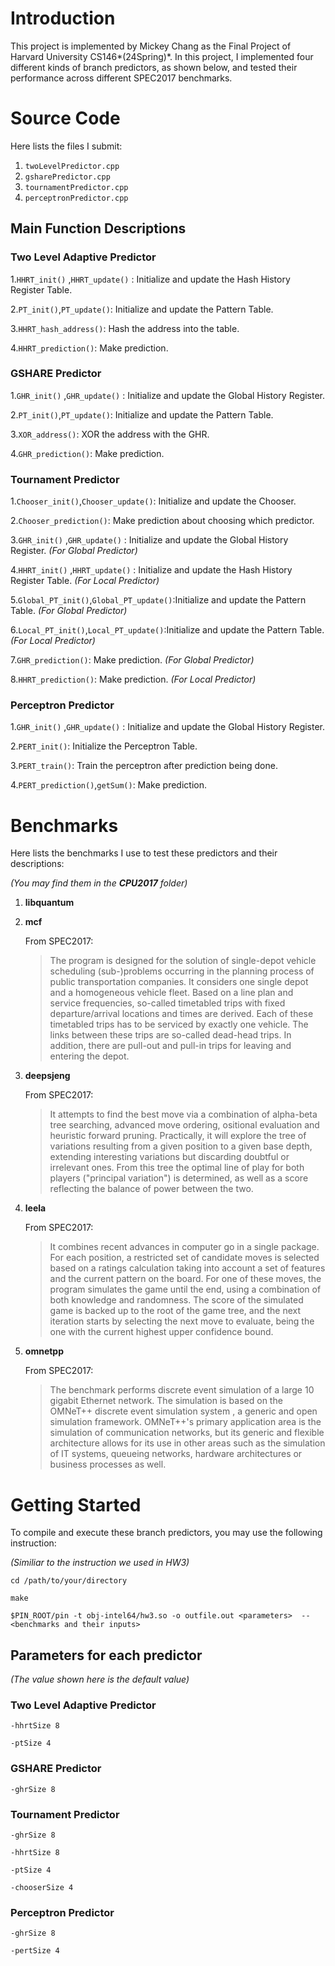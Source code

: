 # Introduction

This project is implemented by Mickey Chang as the Final Project of Harvard University CS146*(24Spring)*. In this project, I implemented four different kinds of branch predictors, as shown below, and tested their performance across different SPEC2017 benchmarks.

# Source Code

Here lists the files I submit:

1. `twoLevelPredictor.cpp`
2. `gsharePredictor.cpp`
3. `tournamentPredictor.cpp`
4. `perceptronPredictor.cpp`



## Main Function Descriptions

### Two Level Adaptive Predictor

1.`HHRT_init()` ,`HHRT_update()` : Initialize and update the Hash History Register Table.

2.`PT_init()`,`PT_update()`: Initialize and update the Pattern Table.

3.`HHRT_hash_address()`: Hash the address into the table.

4.`HHRT_prediction()`: Make prediction.



### GSHARE Predictor

1.`GHR_init()` ,`GHR_update()` : Initialize and update the Global History Register.

2.`PT_init()`,`PT_update()`: Initialize and update the Pattern Table.

3.`XOR_address()`: XOR the address with the GHR.

4.`GHR_prediction()`: Make prediction.



### Tournament Predictor

1.`Chooser_init()`,`Chooser_update()`: Initialize and update the Chooser.

2.`Chooser_prediction()`: Make prediction about choosing which predictor.

3.`GHR_init()` ,`GHR_update()` : Initialize and update the Global History Register. *(For Global Predictor)*

4.`HHRT_init()` ,`HHRT_update()` : Initialize and update the Hash History Register Table. *(For Local Predictor)*

5.`Global_PT_init()`,`Global_PT_update()`:Initialize and update the Pattern Table. *(For Global Predictor)*

6.`Local_PT_init()`,`Local_PT_update()`:Initialize and update the Pattern Table. *(For Local Predictor)*

7.`GHR_prediction()`: Make prediction. *(For Global Predictor)*

8.`HHRT_prediction()`: Make prediction. *(For Local Predictor)*



### Perceptron Predictor

1.`GHR_init()` ,`GHR_update()` : Initialize and update the Global History Register.

2.`PERT_init()`: Initialize the Perceptron Table.

3.`PERT_train()`: Train the perceptron after prediction being done.

4.`PERT_prediction()`,`getSum()`: Make prediction.



# Benchmarks

Here lists the benchmarks I use to test these predictors and their descriptions:

*(You may find them in the **CPU2017** folder)*

1. **libquantum**

2. **mcf**

   From SPEC2017: 

   > The program is designed for the solution of single-depot vehicle scheduling (sub-)problems occurring in the planning process of public transportation companies. It considers one single depot and a homogeneous vehicle fleet. Based on a line plan and service frequencies, so-called timetabled trips with fixed departure/arrival locations and times are derived. Each of these timetabled trips has to be serviced by exactly one vehicle. The links between these trips are so-called dead-head trips. In addition, there are pull-out and pull-in trips for leaving and entering the depot.

3. **deepsjeng**

   From SPEC2017:

   > It attempts to find the best move via a combination of alpha-beta tree searching, advanced move ordering, ositional evaluation and heuristic forward pruning. Practically, it will explore the tree of variations resulting from a given position to a given base depth, extending interesting variations but discarding doubtful or irrelevant ones. From this tree the optimal line of play for both players ("principal variation") is determined, as well as a score reflecting the balance of power between the two.

4. **leela**

   From SPEC2017:

   > It combines recent advances in computer go in a single package. For each position, a restricted set of candidate moves is selected based on a ratings calculation taking into account a set of features and the current pattern on the board. For one of these moves, the program simulates the game until the end, using a combination of both knowledge and randomness. The score of the simulated game is backed up to the root of the game tree, and the next iteration starts by selecting the next move to evaluate, being the one with the current highest upper confidence bound.

5. **omnetpp**

   From SPEC2017:

   > The benchmark performs discrete event simulation of a large 10 gigabit Ethernet network. The simulation is based on the OMNeT++ discrete event simulation system , a generic and open simulation framework. OMNeT++'s primary application area is the simulation of communication networks, but its generic and flexible architecture allows for its use in other areas such as the simulation of IT systems, queueing networks, hardware architectures or business processes as well.



# Getting Started

To compile and execute these branch predictors, you may use the following instruction:

*(Similiar to the instruction we used in HW3)*

`cd /path/to/your/directory`

`make`

`$PIN_ROOT/pin -t obj-intel64/hw3.so -o outfile.out <parameters>  -- <benchmarks and their inputs> `



## Parameters for each predictor

*(The value shown here is the default value)*

### Two Level Adaptive Predictor

`-hhrtSize 8`

`-ptSize 4`

### GSHARE Predictor

`-ghrSize 8`

### Tournament Predictor

`-ghrSize 8`

`-hhrtSize 8`

`-ptSize 4`

`-chooserSize 4`

### Perceptron Predictor

`-ghrSize 8`

`-pertSize 4`





